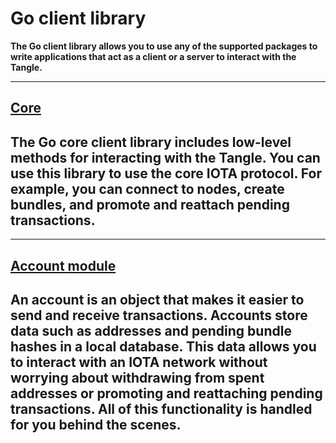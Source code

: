 # Go client library

**The Go client library allows you to use any of the supported packages to write applications that act as a client or a server to interact with the Tangle.**

-------------------------
<!---![Core](../images/core.png)--->
## [Core](../core/introduction/overview.md)
The Go core client library includes low-level methods for interacting with the Tangle. You can use this library to use the core IOTA protocol. For example, you can connect to nodes, create bundles, and promote and reattach pending transactions.
-------------------------

-------------------------
<!---![Account module](../images/acccount.png)--->
## [Account module](../account-module/introduction/overview.md)
An account is an object that makes it easier to send and receive transactions. Accounts store data such as addresses and pending bundle hashes in a local database. This data allows you to interact with an IOTA network without worrying about withdrawing from spent addresses or promoting and reattaching pending transactions. All of this functionality is handled for you behind the scenes.
-------------------------